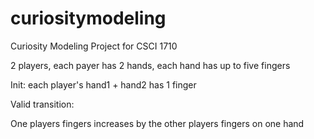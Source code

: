 # curiositymodeling
Curiosity Modeling Project for CSCI 1710


2 players, each payer has 2 hands, each hand has up to five fingers

Init:
each player's hand1 + hand2 has 1 finger

Valid transition:

One players fingers increases by the other players fingers on one hand




